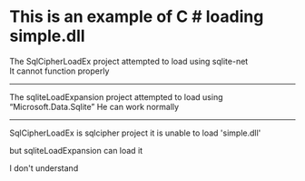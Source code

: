 # This is an example of C # loading simple.dll

The SqlCipherLoadEx project attempted to load using sqlite-net  
It cannot function properly

-----------------------
The sqliteLoadExpansion project attempted to load using “Microsoft.Data.Sqlite”
He can work normally


---------------------------
SqlCipherLoadEx is sqlcipher project it is unable to load 'simple.dll'

but sqliteLoadExpansion can load it

I don't understand

